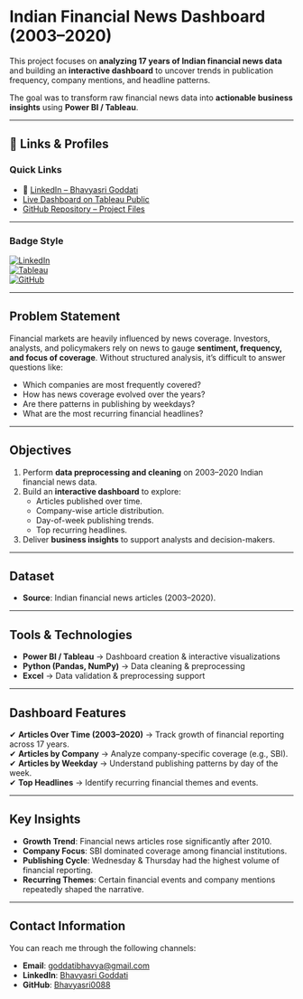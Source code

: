 # Indian Financial News Dashboard (2003–2020)

This project focuses on **analyzing 17 years of Indian financial news data** and building an **interactive dashboard** to uncover trends in publication frequency, company mentions, and headline patterns.  

The goal was to transform raw financial news data into **actionable business insights** using **Power BI / Tableau**.

---

## 🔗 Links & Profiles  

### Quick Links
- 🔗 [LinkedIn – Bhavyasri Goddati](https://www.linkedin.com/in/goddati-bhavyasri-02ab37308)  
- [Live Dashboard on Tableau Public](https://public.tableau.com/app/profile/bhavya.goddati/viz/Financialnews2k20-23/IndianFinancialNewsDashboard20032020?publish=yes)  
- [GitHub Repository – Project Files](https://github.com/Bhavyasri0088/NLP-Financialnews)

---

### Badge Style
[![LinkedIn](https://img.shields.io/badge/LinkedIn-Bhavyasri-blue?logo=linkedin)](https://www.linkedin.com/in/goddati-bhavyasri-02ab37308)  
[![Tableau](https://img.shields.io/badge/Tableau-Dashboard-orange?logo=tableau)](https://public.tableau.com/app/profile/bhavya.goddati/viz/Financialnews2k20-23/IndianFinancialNewsDashboard20032020?publish=yes)  
[![GitHub](https://img.shields.io/badge/GitHub-Repo-black?logo=github)](https://github.com/Bhavyasri0088/NLP-Financialnews)

---

## Problem Statement  

Financial markets are heavily influenced by news coverage. Investors, analysts, and policymakers rely on news to gauge **sentiment, frequency, and focus of coverage**. Without structured analysis, it’s difficult to answer questions like:  

- Which companies are most frequently covered?  
- How has news coverage evolved over the years?  
- Are there patterns in publishing by weekdays?  
- What are the most recurring financial headlines?  

---

## Objectives
1. Perform **data preprocessing and cleaning** on 2003–2020 Indian financial news data.  
2. Build an **interactive dashboard** to explore:  
   - Articles published over time.  
   - Company-wise article distribution.  
   - Day-of-week publishing trends.  
   - Top recurring headlines.  
3. Deliver **business insights** to support analysts and decision-makers.  

---

## Dataset
- **Source**: Indian financial news articles (2003–2020).  

---

##  Tools & Technologies
- **Power BI / Tableau** → Dashboard creation & interactive visualizations  
- **Python (Pandas, NumPy)** → Data cleaning & preprocessing  
- **Excel** → Data validation & preprocessing support  

---

## Dashboard Features
✔ **Articles Over Time (2003–2020)** → Track growth of financial reporting across 17 years.  
✔ **Articles by Company** → Analyze company-specific coverage (e.g., SBI).  
✔ **Articles by Weekday** → Understand publishing patterns by day of the week.  
✔ **Top Headlines** → Identify recurring financial themes and events.  

---

##  Key Insights
- **Growth Trend**: Financial news articles rose significantly after 2010.  
- **Company Focus**: SBI dominated coverage among financial institutions.  
- **Publishing Cycle**: Wednesday & Thursday had the highest volume of financial reporting.  
- **Recurring Themes**: Certain financial events and company mentions repeatedly shaped the narrative.  

---

## Contact Information

You can reach me through the following channels:

- **Email**: [goddatibhavya@gmail.com](mailto:goddatibhavya@gmail.com)  
- **LinkedIn**: [Bhavyasri Goddati](https://www.linkedin.com/in/goddati-bhavyasri-02ab37308)  
- **GitHub**: [Bhavyasri0088](https://github.com/Bhavyasri0088)